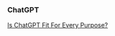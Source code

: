 ### ChatGPT
[Is ChatGPT Fit For Every Purpose?](htts://www.infoq.com/news/2023/05/ai-foundation-checklist/)
    
